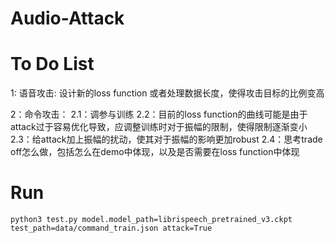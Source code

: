 # Audio-Attack

# To Do List

1: 语音攻击: 设计新的loss function 或者处理数据长度，使得攻击目标的比例变高

2：命令攻击：
2.1：调参与训练
2.2：目前的loss function的曲线可能是由于attack过于容易优化导致，应调整训练时对于振幅的限制，使得限制逐渐变小
2.3：给attack加上振幅的扰动，使其对于振幅的影响更加robust
2.4：思考trade off怎么做，包括怎么在demo中体现，以及是否需要在loss function中体现

# Run

```
python3 test.py model.model_path=librispeech_pretrained_v3.ckpt test_path=data/command_train.json attack=True
```

